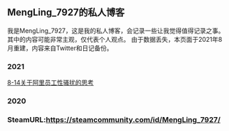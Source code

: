 ## MengLing_7927的私人博客

我是MengLing_7927，这是我的私人博客，会记录一些让我觉得值得记录之事。其中的内容可能非常主观，仅代表个人观点。
由于数据丢失，本页面于2021年8月重建，内容来自Twitter和日记备份。

### 2021

<a href="/2021/8-14">8-14关于阿里员工性骚扰的思考</a>
### 2020

### SteamURL:https://steamcommunity.com/id/MengLing_7927/
